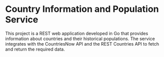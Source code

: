 # Country Information and Population Service

This project is a REST web application developed in Go that provides information about countries and their historical populations. The service integrates with the CountriesNow API and the REST Countries API to fetch and return the required data.
